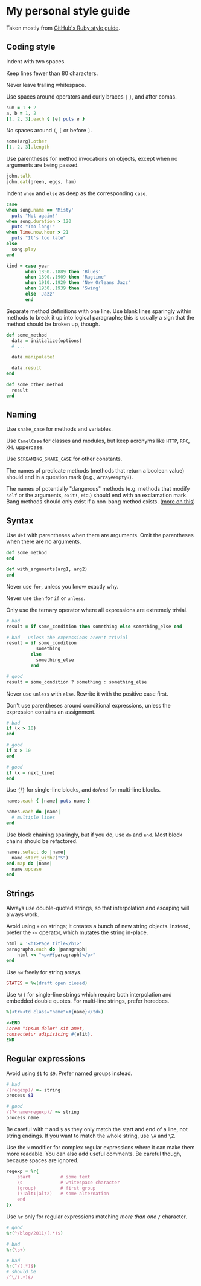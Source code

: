 # My personal style guide

Taken mostly from [GitHub's Ruby style guide](//github.com/styleguide/ruby).

## Coding style

Indent with two spaces.

Keep lines fewer than 80 characters.

Never leave trailing whitespace.

Use spaces around operators and curly braces `{` `}`, and after comas.

```ruby
sum = 1 + 2
a, b = 1, 2
[1, 2, 3].each { |e| puts e }
```

No spaces around `(`, `[` or before `]`.

```ruby
some(arg).other
[1, 2, 3].length
```

Use parentheses for method invocations on objects, except when no arguments are being passed.

```ruby
john.talk
john.eat(green, eggs, ham)
```

Indent `when` and `else` as deep as the corresponding `case`.

```ruby
case
when song.name == 'Misty'
  puts "Not again!"
when song.duration > 120
  puts "Too long!"
when Time.now.hour > 21
  puts "It's too late"
else
  song.play
end

kind = case year
       when 1850..1889 then 'Blues'
       when 1890..1909 then 'Ragtime'
       when 1910..1929 then 'New Orleans Jazz'
       when 1930..1939 then 'Swing'
       else 'Jazz'
       end
```

Separate method definitions with one line. Use blank lines sparingly within methods to break it up into logical paragraphs; this is usually a sign that the method should be broken up, though.

```ruby
def some_method
  data = initialize(options)
  # ...

  data.manipulate!

  data.result
end

def some_other_method
  result
end
```

## Naming

Use `snake_case` for methods and variables.

Use `CamelCase` for classes and modules, but keep acronyms like `HTTP`, `RFC`, `XML` uppercase.

Use `SCREAMING_SNAKE_CASE` for other constants.

The names of predicate methods (methods that return a boolean value) should end in a question mark (e.g., `Array#empty?`).

The names of potentially "dangerous" methods (e.g. methods that modify `self` or the arguments, `exit!`, etc.) should end with an exclamation mark. Bang methods should only exist if a non-bang method exists. ([more on this](http://dablog.rubypal.com/2007/8/15/bang-methods-or-danger-will-rubyist))

## Syntax

Use `def` with parentheses when there are arguments. Omit the parentheses when there are no arguments.

```ruby
def some_method
end

def with_arguments(arg1, arg2)
end
```

Never use `for`, unless you know exactly why.

Never use `then` for `if` or `unless`.

Only use the ternary operator where all expressions are extremely trivial.

```ruby
# bad
result = if some_condition then something else something_else end

# bad - unless the expressions aren't trivial
result = if some_condition
           something
         else
           something_else
         end

# good
result = some_condition ? something : something_else
```

Never use `unless` with `else`. Rewrite it with the positive case first.

Don't use parentheses around conditional expressions, unless the expression contains an assignment.

```ruby
# bad
if (x > 10)
end

# good
if x > 10
end

# good
if (x = next_line)
end
```

Use `{`/`}` for single-line blocks, and `do`/`end` for multi-line blocks.

```ruby
names.each { |name| puts name }

names.each do |name|
  # multiple lines
end
```

Use block chaining sparingly, but if you do, use `do` and `end`. Most block chains should be refactored.

```ruby
names.select do |name|
  name.start_with?("S")
end.map do |name|
  name.upcase
end
```

## Strings

Always use double-quoted strings, so that interpolation and escaping will always work.

Avoid using `+` on strings; it creates a bunch of new string objects. Instead, prefer the `<<` operator, which mutates the string in-place.

```ruby
html = '<h1>Page title</h1>'
paragraphs.each do |paragraph|
    html << "<p>#{paragraph}</p>"
end
```

Use `%w` freely for string arrays.

```ruby
STATES = %w(draft open closed)
```

Use `%()` for single-line strings which require both interpolation and embedded double quotes. For multi-line strings, prefer heredocs.

```ruby
%(<tr><td class="name">#{name}</td>)

<<END
Lorem "ipsum dolor" sit amet,
consectetur adipisicing #{elit}.
END
```

## Regular expressions

Avoid using `$1` to `$9`. Prefer named groups instead.

```ruby
# bad
/(regexp)/ =~ string
process $1

# good
/(?<name>regexp)/ =~ string
process name
```

Be careful with `^` and `$` as they only match the start and end of a line, not string endings. If you want to match the whole string, use `\A` and `\Z`.

Use the `x` modifier for complex regular expressions where it can make them more readable. You can also add useful comments. Be careful though, because spaces are ignored.

```ruby
regexp = %r{
    start           # some text
    \s              # whitespace character
    (group)         # first group
    (?:alt1|alt2)   # some alternation
    end
}x
```

Use `%r` only for regular expressions matching *more than one* `/` character.

```ruby
# good
%r(^/blog/2011/(.*)$)

# bad
%r(\s+)

# bad
%r(^/(.*)$)
# should be
/^\/(.*)$/
```
